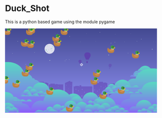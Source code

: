# Duck_Shot
This is a python based game using the module pygame 

![alt text](https://github.com/Tojade/Duck_Shot/blob/main/Duck_Shoot.png)
